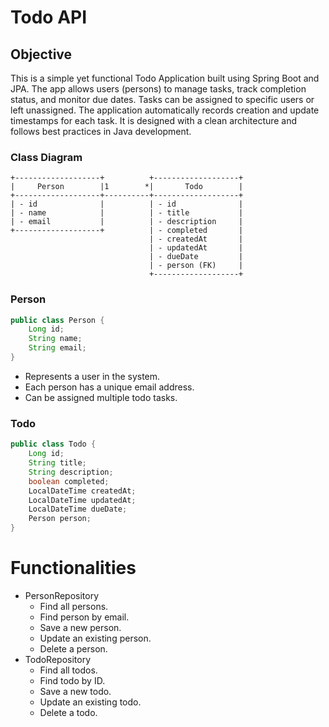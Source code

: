 # Todo API

## Objective
This is a simple yet functional Todo Application built using Spring Boot and JPA. The app allows users (persons) to
manage tasks, track completion status, and monitor due dates. Tasks can be assigned to specific users or left
unassigned. The application automatically records creation and update timestamps for each task. It is designed with a
clean architecture and follows best practices in Java development.

### Class Diagram

```
+-------------------+          +-------------------+
|     Person        |1        *|       Todo        |
+-------------------+----------+-------------------+
| - id              |          | - id              |
| - name            |          | - title           |
| - email           |          | - description     |
+-------------------+          | - completed       |
                               | - createdAt       |
                               | - updatedAt       |
                               | - dueDate         |
                               | - person (FK)     |
                               +-------------------+
```

### Person

```java
public class Person {
    Long id;
    String name;
    String email;
}
```

- Represents a user in the system.
- Each person has a unique email address.
- Can be assigned multiple todo tasks.

### Todo

```java
public class Todo {
    Long id;
    String title;
    String description;
    boolean completed;
    LocalDateTime createdAt;
    LocalDateTime updatedAt;
    LocalDateTime dueDate;
    Person person;
}
```

#  Functionalities
- PersonRepository
    - Find all persons.
    - Find person by email.
    - Save a new person.
    - Update an existing person.
    - Delete a person.
- TodoRepository
    - Find all todos.
    - Find todo by ID.
    - Save a new todo.
    - Update an existing todo.
    - Delete a todo.